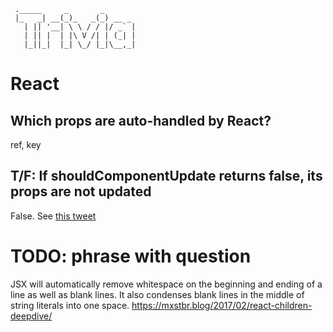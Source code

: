 ```
 ._____     _       _       
 |_   _| __(_)_   _(_) __ _
   | || '__| \ \ / / |/ _` |
   | || |  | |\ V /| | (_| |
   |_||_|  |_| \_/ |_|\__,_|

```

# React
## Which props are auto-handled by React?
ref, key

## T/F: If shouldComponentUpdate returns false, its props are not updated
False. See [this tweet](https://twitter.com/mweststrate/status/783917485640810496)

# TODO: phrase with question
JSX will automatically remove whitespace on the beginning and ending of a line as well as blank lines. It also condenses blank lines in the middle of string literals into one space.
https://mxstbr.blog/2017/02/react-children-deepdive/
